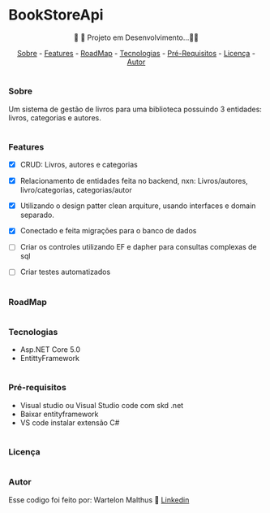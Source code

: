 # <h1> BookStoreApi</h1>

<p align="center">
 🚧 🚧 Projeto em Desenvolvimento...🚧🚧
</p>

<p align= "center">
  <a href="#Sobre">Sobre</a> - 
  <a href="#Features">Features</a> -
  <a href="#RoadMap">RoadMap</a> - 
  <a href="#Tecnologias">Tecnologias</a> -
  <a href="#Pré-Requisitos">Pré-Requisitos</a> -
  <a href="#Licenca">Licença</a> -
  <a href="#autor">Autor</a>
</p>

#  <h3>Sobre</h3>

<p>
  Um sistema de gestão de livros para uma biblioteca possuindo 3 entidades: livros, categorias e autores.
</P>

#  <h3>Features</h3>

-[x] CRUD: Livros, autores e categorias 

-[x] Relacionamento de entidades feita no backend, nxn: Livros/autores, livro/categorias, categorias/autor

-[x] Utilizando o design patter clean arquiture, usando interfaces e domain separado.

-[x] Conectado e feita migrações para o banco de dados

-[ ] Criar os controles utilizando EF e dapher para consultas complexas de sql

-[ ] Criar testes automatizados



#  <h3>RoadMap</h3>







#  <h3>Tecnologias</h3>

- Asp.NET Core 5.0
- EntittyFramework


# <h3> Pré-requisitos</h3>

- Visual studio ou Visual Studio code com skd .net 
- Baixar entityframework 
- VS code instalar extensão C#


#  <h3>Licença</h3>






#  <h3>Autor</h3>

<p align= "center">
  
  Esse codigo foi feito por:
  Wartelon Malthus  👋 [Linkedin](https://www.linkedin.com/in/wartelon-malthus-031044152/)
</p>








